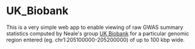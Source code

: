 # UK_Biobank
This is a very simple web app to enable viewing of raw GWAS summary statistics computed by Neale's group [UK Biobank](http://www.nealelab.is/uk-biobank/ukbround2announcement) for a particular genomic region entered (eg. chr1:205100000-205200000) of up to 100 kbp wide.
